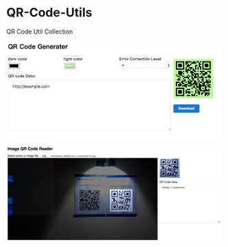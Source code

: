 # QR-Code-Utils

QR Code Util Collection

![](QR-Code-Generater-Demo.png)

![](Image-QR-Code-Reader-Demo.png)
